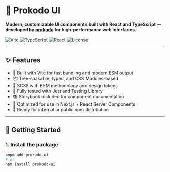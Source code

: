 # 🧩 Prokodo UI

**Modern, customizable UI components built with React and TypeScript — developed by [prokodo](https://prokodo.com) for high-performance web interfaces.**

![Vite](https://img.shields.io/badge/Built%20with-Vite-646CFF?style=flat&logo=vite&logoColor=white)
![TypeScript](https://img.shields.io/badge/TypeScript-Ready-3178C6?style=flat&logo=typescript&logoColor=white)
![React](https://img.shields.io/badge/React-19.x-61DAFB?style=flat&logo=react&logoColor=white)
![License](https://img.shields.io/badge/License-BUSL--1.1-blue)

---

## ✨ Features

- 🔌 Built with Vite for fast bundling and modern ESM output
- 📦 Tree-shakable, typed, and CSS Modules-based
- 🎨 SCSS with BEM methodology and design tokens
- 🧪 Fully tested with Jest and Testing Library
- 📚 Storybook included for component documentation
- 🧱 Optimized for use in Next.js + React Server Components
- 🔁 Ready for internal or public npm distribution

---

## 🚀 Getting Started

### 1. Install the package

```bash
pnpm add prokodo-ui
# or
npm install prokodo-ui
